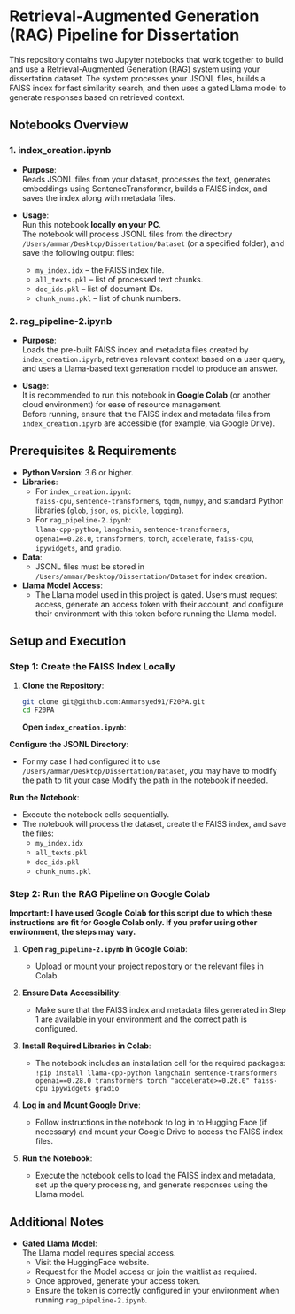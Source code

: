
# Retrieval-Augmented Generation (RAG) Pipeline for Dissertation

This repository contains two Jupyter notebooks that work together to build and use a Retrieval-Augmented Generation (RAG) system using your dissertation dataset. The system processes your JSONL files, builds a FAISS index for fast similarity search, and then uses a gated Llama model to generate responses based on retrieved context.

## Notebooks Overview

### 1. index_creation.ipynb

- **Purpose**:  
  Reads JSONL files from your dataset, processes the text, generates embeddings using SentenceTransformer, builds a FAISS index, and saves the index along with metadata files.
  
- **Usage**:  
  Run this notebook **locally on your PC**.  
  The notebook will process JSONL files from the directory `/Users/ammar/Desktop/Dissertation/Dataset` (or a specified folder), and save the following output files:
  - `my_index.idx` – the FAISS index file.
  - `all_texts.pkl` – list of processed text chunks.
  - `doc_ids.pkl` – list of document IDs.
  - `chunk_nums.pkl` – list of chunk numbers.

### 2. rag_pipeline-2.ipynb

- **Purpose**:  
  Loads the pre-built FAISS index and metadata files created by `index_creation.ipynb`, retrieves relevant context based on a user query, and uses a Llama-based text generation model to produce an answer.
  
- **Usage**:  
  It is recommended to run this notebook in **Google Colab** (or another cloud environment) for ease of resource management.  
  Before running, ensure that the FAISS index and metadata files from `index_creation.ipynb` are accessible (for example, via Google Drive).

## Prerequisites & Requirements

- **Python Version**: 3.6 or higher.
- **Libraries**:
  - For `index_creation.ipynb`:  
    `faiss-cpu`, `sentence-transformers`, `tqdm`, `numpy`, and standard Python libraries (`glob`, `json`, `os`, `pickle`, `logging`).
  - For `rag_pipeline-2.ipynb`:  
    `llama-cpp-python`, `langchain`, `sentence-transformers`, `openai==0.28.0`, `transformers`, `torch`, `accelerate`, `faiss-cpu`, `ipywidgets`, and `gradio`.
- **Data**:  
  - JSONL files must be stored in `/Users/ammar/Desktop/Dissertation/Dataset` for index creation.
- **Llama Model Access**:
  - The Llama model used in this project is gated. Users must request access, generate an access token with their account, and configure their environment with this token before running the Llama model.

## Setup and Execution

### Step 1: Create the FAISS Index Locally

1. **Clone the Repository**:
   ```bash
   git clone git@github.com:Ammarsyed91/F20PA.git
   cd F20PA
   ```
   **Open  `index_creation.ipynb`**:


**Configure the JSONL Directory**:

-   For my case I had configured it to use `/Users/ammar/Desktop/Dissertation/Dataset`, you may have to modify the path to fit your case  Modify the path in the notebook if needed.

**Run the Notebook**:

-   Execute the notebook cells sequentially.
-   The notebook will process the dataset, create the FAISS index, and save the files:
    -   `my_index.idx`
    -   `all_texts.pkl`
    -   `doc_ids.pkl`
    -   `chunk_nums.pkl`


### Step 2: Run the RAG Pipeline on Google Colab

**Important: I have used Google Colab for this script due to which these instructions are fit for Google Colab only. If you prefer using other environment, the steps may vary.** 

1.  **Open  `rag_pipeline-2.ipynb`  in Google Colab**:
    -   Upload or mount your project repository or the relevant files in Colab.
2.  **Ensure Data Accessibility**:
    -   Make sure that the FAISS index and metadata files generated in Step 1 are available in your  environment and the correct path is configured.
        
3.  **Install Required Libraries in Colab**:
    
    -   The notebook includes an installation cell for the required packages:      
        `!pip install llama-cpp-python langchain sentence-transformers openai==0.28.0 transformers torch "accelerate>=0.26.0" faiss-cpu ipywidgets gradio` 
        
4.  **Log in and Mount Google Drive**:
    
    -   Follow instructions in the notebook to log in to Hugging Face (if necessary) and mount your Google Drive to access the FAISS index files.
        
5.  **Run the Notebook**:
    
    -   Execute the notebook cells to load the FAISS index and metadata, set up the query processing, and generate responses using the Llama model.
        

## Additional Notes

-   **Gated Llama Model**:  
    The Llama model requires special access.
    -   Visit the HuggingFace website.
    -   Request for the Model access or join the waitlist as required.
    -   Once approved, generate your access token.
    -   Ensure the token is correctly configured in your environment when running  `rag_pipeline-2.ipynb`.
        
